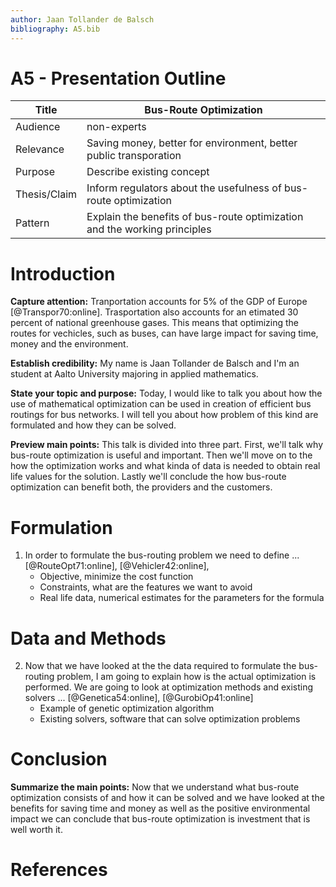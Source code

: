 ```yaml
---
author: Jaan Tollander de Balsch
bibliography: A5.bib
---
```


# A5 - Presentation Outline
|Title       |Bus-Route Optimization                                           |
|------------|-----------------------------------------------------------------|
|Audience    |non-experts                                                      |
|Relevance   |Saving money, better for environment, better public transporation|
|Purpose     |Describe existing concept                                        |
|Thesis/Claim|Inform regulators about the usefulness of bus-route optimization |
|Pattern     | Explain the benefits of bus-route optimization and the working principles                                                               |


# Introduction
**Capture attention:** Tranportation accounts for 5% of the GDP of Europe [@Transpor70:online]. Trasportation also accounts for an etimated 30 percent of national greenhouse gases. This means that optimizing the routes for vechicles, such as buses, can have large impact for saving time, money and the environment.

**Establish credibility:** My name is Jaan Tollander de Balsch and I'm an student at Aalto University majoring in applied mathematics.

**State your topic and purpose:** Today, I would like to talk you about how the use of mathematical optimization can be used in creation of efficient bus routings for bus networks. I will tell you about how problem of this kind are formulated and how they can be solved.

**Preview main points:** This talk is divided into three part. First, we'll talk why bus-route optimization is useful and important. Then we'll move on to the how the optimization works and what kinda of data is needed to obtain real life values for the solution. Lastly we'll conclude the how bus-route optimization can benefit both, the providers and the customers.


# Formulation
1) In order to formulate the bus-routing problem we need to define ... [@RouteOpt71:online], [@Vehicler42:online],
    - Objective, minimize the cost function
    - Constraints, what are the features we want to avoid
    - Real life data, numerical estimates for the parameters for the formula

# Data and Methods
2) Now that we have looked at the the data required to formulate the bus-routing problem, I am going to explain how is the actual optimization is performed. We are going to look at optimization methods and existing solvers ... [@Genetica54:online], [@GurobiOp41:online]
    - Example of genetic optimization algorithm
    - Existing solvers, software that can solve optimization problems

<!-- # Benefits
3) So now that we understand what is required for bus-route optimization and how it can be solved, lets review the benefits of the obtained solutions ...
    - The benefits of using bus-route optimization
    - Potential savings in time, money and the environmental impact -->


# Conclusion
**Summarize the main points:** Now that we understand what bus-route optimization consists of and how it can be solved and we have looked at the benefits for saving time and money as well as the positive environmental impact we can conclude that bus-route optimization is investment that is well worth it.

<!-- **Return to the story, problem or question:** ... -->


# References

